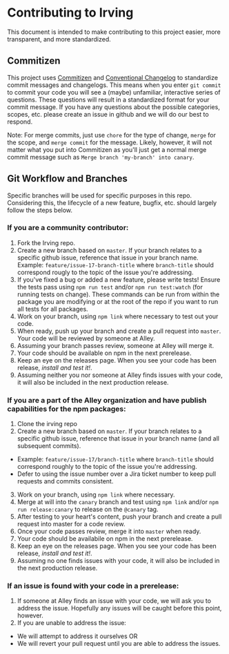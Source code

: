 # Contributing to Irving
This document is intended to make contributing to this project easier, more transparent, and more standardized.

## Commitizen
This project uses [Commitizen](https://github.com/commitizen/cz-cli) and [Conventional Changelog](https://github.com/conventional-changelog/conventional-changelog) to standardize commit messages and changelogs. This means when you enter `git commit` to commit your code you will see a (maybe) unfamiliar, interactive series of questions. These questions will result in a standardized format for your commit message. If you have any questions about the possible categories, scopes, etc. please create an issue in github and we will do our best to respond.

Note: For merge commits, just use `chore` for the type of change, `merge` for the scope, and `merge commit` for the message. Likely, however, it will not matter what you put into Commitizen as you'll just get a normal merge commit message such as `Merge branch 'my-branch' into canary`.

## Git Workflow and Branches
Specific branches will be used for specific purposes in this repo. Considering this, the lifecycle of a new feature, bugfix, etc. should largely follow the steps below.

### If you are a community contributor:
1. Fork the Irving repo.
2. Create a new branch based on `master`. If your branch relates to a specific github issue, reference that issue in your branch name. Example: `feature/issue-17-branch-title` where `branch-title` should correspond rougly to the topic of the issue you're addressing.
3. If you've fixed a bug or added a new feature, please write tests! Ensure the tests pass using `npm run test` and/or `npm run test:watch` (for running tests on change). These commands can be run from within the package you are modifying or at the root of the repo if you want to run all tests for all packages.
4. Work on your branch, using `npm link` where necessary to test out your code.
5. When ready, push up your branch and create a pull request into `master`. Your code will be reviewed by someone at Alley.
6. Assuming your branch passes review, someone at Alley will merge it.
7. Your code should be available on npm in the next prerelease.
8. Keep an eye on the releases page. When you see your code has been release, _install and test it!_.
9. Assuming neither you nor someone at Alley finds issues with your code, it will also be included in the next production release.

### If you are a part of the Alley organization and have publish capabilities for the npm packages:
1. Clone the irving repo
2. Create a new branch based on `master`. If your branch relates to a specific github issue, reference that issue in your branch name (and all subsequent commits).
* Example: `feature/issue-17/branch-title` where `branch-title` should correspond roughly to the topic of the issue you're addressing.
* Defer to using the issue number over a Jira ticket number to keep pull requests and commits consistent.
3. Work on your branch, using `npm link` where necessary.
4. Merge at will into the `canary` branch and test using `npm link` and/or `npm run release:canary` to release on the `@canary` tag.
5. After testing to your heart's content, push your branch and create a pull request into master for a code review.
6. Once your code passes review, merge it into `master` when ready.
6. Your code should be availabile on npm in the next prerelease.
7. Keep an eye on the releases page. When you see your code has been release, _install and test it!_.
8. Assuming no one finds issues with your code, it will also be included in the next production release.

### If an issue is found with your code in a prerelease:
1. If someone at Alley finds an issue with your code, we will ask you to address the issue. Hopefully any issues will be caught before this point, however.
2. If you are unable to address the issue:
* We will attempt to address it ourselves OR
* We will revert your pull request until you are able to address the issues.
